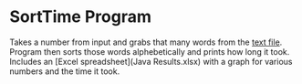 # SortTime Program
Takes a number from input and grabs that many words from the [text file](manywords100k.txt). Program then sorts those words alphebetically and prints how long it took. Includes an [Excel spreadsheet](Java Results.xlsx) with a graph for various numbers and the time it took.